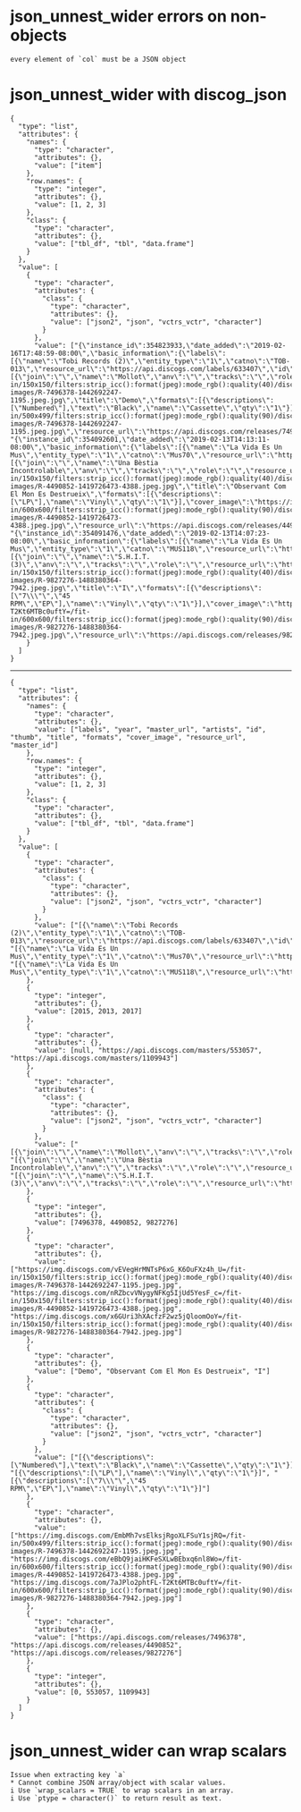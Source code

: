 # json_unnest_wider errors on non-objects

    every element of `col` must be a JSON object

# json_unnest_wider with discog_json

    {
      "type": "list",
      "attributes": {
        "names": {
          "type": "character",
          "attributes": {},
          "value": ["item"]
        },
        "row.names": {
          "type": "integer",
          "attributes": {},
          "value": [1, 2, 3]
        },
        "class": {
          "type": "character",
          "attributes": {},
          "value": ["tbl_df", "tbl", "data.frame"]
        }
      },
      "value": [
        {
          "type": "character",
          "attributes": {
            "class": {
              "type": "character",
              "attributes": {},
              "value": ["json2", "json", "vctrs_vctr", "character"]
            }
          },
          "value": ["{\"instance_id\":354823933,\"date_added\":\"2019-02-16T17:48:59-08:00\",\"basic_information\":{\"labels\":[{\"name\":\"Tobi Records (2)\",\"entity_type\":\"1\",\"catno\":\"TOB-013\",\"resource_url\":\"https://api.discogs.com/labels/633407\",\"id\":633407,\"entity_type_name\":\"Label\"}],\"year\":2015,\"master_url\":null,\"artists\":[{\"join\":\"\",\"name\":\"Mollot\",\"anv\":\"\",\"tracks\":\"\",\"role\":\"\",\"resource_url\":\"https://api.discogs.com/artists/4619796\",\"id\":4619796}],\"id\":7496378,\"thumb\":\"https://img.discogs.com/vEVegHrMNTsP6xG_K6OuFXz4h_U=/fit-in/150x150/filters:strip_icc():format(jpeg):mode_rgb():quality(40)/discogs-images/R-7496378-1442692247-1195.jpeg.jpg\",\"title\":\"Demo\",\"formats\":[{\"descriptions\":[\"Numbered\"],\"text\":\"Black\",\"name\":\"Cassette\",\"qty\":\"1\"}],\"cover_image\":\"https://img.discogs.com/EmbMh7vsElksjRgoXLFSuY1sjRQ=/fit-in/500x499/filters:strip_icc():format(jpeg):mode_rgb():quality(90)/discogs-images/R-7496378-1442692247-1195.jpeg.jpg\",\"resource_url\":\"https://api.discogs.com/releases/7496378\",\"master_id\":0},\"id\":7496378,\"rating\":0}", "{\"instance_id\":354092601,\"date_added\":\"2019-02-13T14:13:11-08:00\",\"basic_information\":{\"labels\":[{\"name\":\"La Vida Es Un Mus\",\"entity_type\":\"1\",\"catno\":\"Mus70\",\"resource_url\":\"https://api.discogs.com/labels/38322\",\"id\":38322,\"entity_type_name\":\"Label\"}],\"year\":2013,\"master_url\":\"https://api.discogs.com/masters/553057\",\"artists\":[{\"join\":\"\",\"name\":\"Una Bèstia Incontrolable\",\"anv\":\"\",\"tracks\":\"\",\"role\":\"\",\"resource_url\":\"https://api.discogs.com/artists/3192745\",\"id\":3192745}],\"id\":4490852,\"thumb\":\"https://img.discogs.com/nRZbcvVNygyNFKg5IjUd5YesF_c=/fit-in/150x150/filters:strip_icc():format(jpeg):mode_rgb():quality(40)/discogs-images/R-4490852-1419726473-4388.jpeg.jpg\",\"title\":\"Observant Com El Mon Es Destrueix\",\"formats\":[{\"descriptions\":[\"LP\"],\"name\":\"Vinyl\",\"qty\":\"1\"}],\"cover_image\":\"https://img.discogs.com/eBbQ9jaiHKFeSXLwBEbxq6nl8Wo=/fit-in/600x600/filters:strip_icc():format(jpeg):mode_rgb():quality(90)/discogs-images/R-4490852-1419726473-4388.jpeg.jpg\",\"resource_url\":\"https://api.discogs.com/releases/4490852\",\"master_id\":553057},\"id\":4490852,\"rating\":0}", "{\"instance_id\":354091476,\"date_added\":\"2019-02-13T14:07:23-08:00\",\"basic_information\":{\"labels\":[{\"name\":\"La Vida Es Un Mus\",\"entity_type\":\"1\",\"catno\":\"MUS118\",\"resource_url\":\"https://api.discogs.com/labels/38322\",\"id\":38322,\"entity_type_name\":\"Label\"}],\"year\":2017,\"master_url\":\"https://api.discogs.com/masters/1109943\",\"artists\":[{\"join\":\"\",\"name\":\"S.H.I.T. (3)\",\"anv\":\"\",\"tracks\":\"\",\"role\":\"\",\"resource_url\":\"https://api.discogs.com/artists/2769828\",\"id\":2769828}],\"id\":9827276,\"thumb\":\"https://img.discogs.com/x6GUri3hXAcfzF2wz5jQloomOoY=/fit-in/150x150/filters:strip_icc():format(jpeg):mode_rgb():quality(40)/discogs-images/R-9827276-1488380364-7942.jpeg.jpg\",\"title\":\"I\",\"formats\":[{\"descriptions\":[\"7\\\"\",\"45 RPM\",\"EP\"],\"name\":\"Vinyl\",\"qty\":\"1\"}],\"cover_image\":\"https://img.discogs.com/7aJPlo2phtFL-T2Kt6MTBc0uftY=/fit-in/600x600/filters:strip_icc():format(jpeg):mode_rgb():quality(90)/discogs-images/R-9827276-1488380364-7942.jpeg.jpg\",\"resource_url\":\"https://api.discogs.com/releases/9827276\",\"master_id\":1109943},\"id\":9827276,\"rating\":0}"]
        }
      ]
    }

---

    {
      "type": "list",
      "attributes": {
        "names": {
          "type": "character",
          "attributes": {},
          "value": ["labels", "year", "master_url", "artists", "id", "thumb", "title", "formats", "cover_image", "resource_url", "master_id"]
        },
        "row.names": {
          "type": "integer",
          "attributes": {},
          "value": [1, 2, 3]
        },
        "class": {
          "type": "character",
          "attributes": {},
          "value": ["tbl_df", "tbl", "data.frame"]
        }
      },
      "value": [
        {
          "type": "character",
          "attributes": {
            "class": {
              "type": "character",
              "attributes": {},
              "value": ["json2", "json", "vctrs_vctr", "character"]
            }
          },
          "value": ["[{\"name\":\"Tobi Records (2)\",\"entity_type\":\"1\",\"catno\":\"TOB-013\",\"resource_url\":\"https://api.discogs.com/labels/633407\",\"id\":633407,\"entity_type_name\":\"Label\"}]", "[{\"name\":\"La Vida Es Un Mus\",\"entity_type\":\"1\",\"catno\":\"Mus70\",\"resource_url\":\"https://api.discogs.com/labels/38322\",\"id\":38322,\"entity_type_name\":\"Label\"}]", "[{\"name\":\"La Vida Es Un Mus\",\"entity_type\":\"1\",\"catno\":\"MUS118\",\"resource_url\":\"https://api.discogs.com/labels/38322\",\"id\":38322,\"entity_type_name\":\"Label\"}]"]
        },
        {
          "type": "integer",
          "attributes": {},
          "value": [2015, 2013, 2017]
        },
        {
          "type": "character",
          "attributes": {},
          "value": [null, "https://api.discogs.com/masters/553057", "https://api.discogs.com/masters/1109943"]
        },
        {
          "type": "character",
          "attributes": {
            "class": {
              "type": "character",
              "attributes": {},
              "value": ["json2", "json", "vctrs_vctr", "character"]
            }
          },
          "value": ["[{\"join\":\"\",\"name\":\"Mollot\",\"anv\":\"\",\"tracks\":\"\",\"role\":\"\",\"resource_url\":\"https://api.discogs.com/artists/4619796\",\"id\":4619796}]", "[{\"join\":\"\",\"name\":\"Una Bèstia Incontrolable\",\"anv\":\"\",\"tracks\":\"\",\"role\":\"\",\"resource_url\":\"https://api.discogs.com/artists/3192745\",\"id\":3192745}]", "[{\"join\":\"\",\"name\":\"S.H.I.T. (3)\",\"anv\":\"\",\"tracks\":\"\",\"role\":\"\",\"resource_url\":\"https://api.discogs.com/artists/2769828\",\"id\":2769828}]"]
        },
        {
          "type": "integer",
          "attributes": {},
          "value": [7496378, 4490852, 9827276]
        },
        {
          "type": "character",
          "attributes": {},
          "value": ["https://img.discogs.com/vEVegHrMNTsP6xG_K6OuFXz4h_U=/fit-in/150x150/filters:strip_icc():format(jpeg):mode_rgb():quality(40)/discogs-images/R-7496378-1442692247-1195.jpeg.jpg", "https://img.discogs.com/nRZbcvVNygyNFKg5IjUd5YesF_c=/fit-in/150x150/filters:strip_icc():format(jpeg):mode_rgb():quality(40)/discogs-images/R-4490852-1419726473-4388.jpeg.jpg", "https://img.discogs.com/x6GUri3hXAcfzF2wz5jQloomOoY=/fit-in/150x150/filters:strip_icc():format(jpeg):mode_rgb():quality(40)/discogs-images/R-9827276-1488380364-7942.jpeg.jpg"]
        },
        {
          "type": "character",
          "attributes": {},
          "value": ["Demo", "Observant Com El Mon Es Destrueix", "I"]
        },
        {
          "type": "character",
          "attributes": {
            "class": {
              "type": "character",
              "attributes": {},
              "value": ["json2", "json", "vctrs_vctr", "character"]
            }
          },
          "value": ["[{\"descriptions\":[\"Numbered\"],\"text\":\"Black\",\"name\":\"Cassette\",\"qty\":\"1\"}]", "[{\"descriptions\":[\"LP\"],\"name\":\"Vinyl\",\"qty\":\"1\"}]", "[{\"descriptions\":[\"7\\\"\",\"45 RPM\",\"EP\"],\"name\":\"Vinyl\",\"qty\":\"1\"}]"]
        },
        {
          "type": "character",
          "attributes": {},
          "value": ["https://img.discogs.com/EmbMh7vsElksjRgoXLFSuY1sjRQ=/fit-in/500x499/filters:strip_icc():format(jpeg):mode_rgb():quality(90)/discogs-images/R-7496378-1442692247-1195.jpeg.jpg", "https://img.discogs.com/eBbQ9jaiHKFeSXLwBEbxq6nl8Wo=/fit-in/600x600/filters:strip_icc():format(jpeg):mode_rgb():quality(90)/discogs-images/R-4490852-1419726473-4388.jpeg.jpg", "https://img.discogs.com/7aJPlo2phtFL-T2Kt6MTBc0uftY=/fit-in/600x600/filters:strip_icc():format(jpeg):mode_rgb():quality(90)/discogs-images/R-9827276-1488380364-7942.jpeg.jpg"]
        },
        {
          "type": "character",
          "attributes": {},
          "value": ["https://api.discogs.com/releases/7496378", "https://api.discogs.com/releases/4490852", "https://api.discogs.com/releases/9827276"]
        },
        {
          "type": "integer",
          "attributes": {},
          "value": [0, 553057, 1109943]
        }
      ]
    }

# json_unnest_wider can wrap scalars

    Issue when extracting key `a`
    * Cannot combine JSON array/object with scalar values.
    i Use `wrap_scalars = TRUE` to wrap scalars in an array.
    i Use `ptype = character()` to return result as text.


